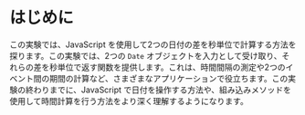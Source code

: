 # はじめに

この実験では、JavaScript を使用して2つの日付の差を秒単位で計算する方法を探ります。この実験では、2つの `Date` オブジェクトを入力として受け取り、それらの差を秒単位で返す関数を提供します。これは、時間間隔の測定や2つのイベント間の期間の計算など、さまざまなアプリケーションで役立ちます。この実験の終わりまでに、JavaScript で日付を操作する方法や、組み込みメソッドを使用して時間計算を行う方法をより深く理解するようになります。
